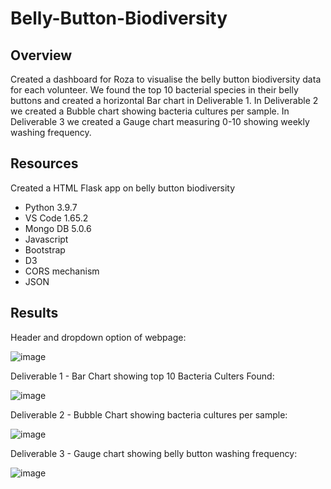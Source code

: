# Belly-Button-Biodiversity

## Overview

Created a dashboard for Roza to visualise the belly button biodiversity data for each volunteer. We found the top 10 bacterial species in their belly buttons and created a horizontal Bar chart in Deliverable 1. In Deliverable 2 we created a Bubble chart showing bacteria cultures per sample. In Deliverable 3 we created a Gauge chart measuring 0-10 showing weekly washing frequency.

## Resources

Created a HTML Flask app on belly button biodiversity

- Python 3.9.7
- VS Code 1.65.2
- Mongo DB 5.0.6
- Javascript
- Bootstrap
- D3
- CORS mechanism
- JSON

## Results

Header and dropdown option of webpage:

![image](https://user-images.githubusercontent.com/96445453/160327794-680ccf76-5e9c-440d-93d2-7e03b84d1055.png)

Deliverable 1 - Bar Chart showing top 10 Bacteria Culters Found:

![image](https://user-images.githubusercontent.com/96445453/160327865-5a156435-c4a9-4f69-8f73-331e4c8986d5.png)

Deliverable 2 - Bubble Chart showing bacteria cultures per sample:

![image](https://user-images.githubusercontent.com/96445453/160328053-8573d17e-40a2-45bc-ad65-df5850829edd.png)

Deliverable 3 - Gauge chart showing belly button washing frequency:

![image](https://user-images.githubusercontent.com/96445453/160328420-a6f4304c-23fc-4fe2-8646-e9e851041c7b.png)
